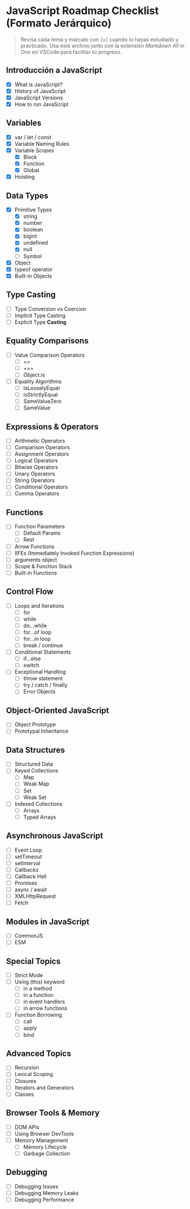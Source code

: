 # JavaScript Roadmap Checklist (Formato Jerárquico)

> Revisa cada tema y márcalo con `[x]` cuando lo hayas estudiado y practicado. Usa este archivo junto con la extensión *Markdown All in One* en VSCode para facilitar tu progreso.

## Introducción a JavaScript
- [x] What is JavaScript?
- [x] History of JavaScript
- [x] JavaScript Versions
- [x] How to run JavaScript

## Variables
- [x] var / let / const
- [x] Variable Naming Rules
- [x] Variable Scopes
  - [x] Block
  - [x] Function
  - [x] Global
- [x] Hoisting

## Data Types
- [x] Primitive Types
  - [x] string
  - [x] number
  - [x] boolean
  - [x] bigint
  - [x] undefined
  - [x] null
  - [ ] Symbol
- [x] Object
- [x] typeof operator
- [x] Built-in Objects

## Type Casting
- [ ] Type Conversion vs Coercion
- [ ] Implicit Type Casting
- [ ] Explicit Type **Casting**

## Equality Comparisons
- [ ] Value Comparison Operators
  - [ ] ==
  - [ ] ===
  - [ ] Object.is
- [ ] Equality Algorithms
  - [ ] isLooselyEqual
  - [ ] isStrictlyEqual
  - [ ] SameValueZero
  - [ ] SameValue

## Expressions & Operators
- [ ] Arithmetic Operators
- [ ] Comparison Operators
- [ ] Assignment Operators
- [ ] Logical Operators
- [ ] Bitwise Operators
- [ ] Unary Operators
- [ ] String Operators
- [ ] Conditional Operators
- [ ] Comma Operators

## Functions
- [ ] Function Parameters
  - [ ] Default Params
  - [ ] Rest
- [ ] Arrow Functions
- [ ] IIFEs (Immediately Invoked Function Expressions)
- [ ] arguments object
- [ ] Scope & Function Stack
- [ ] Built-in Functions

## Control Flow
- [ ] Loops and Iterations
  - [ ] for
  - [ ] while
  - [ ] do...while
  - [ ] for...of loop
  - [ ] for...in loop
  - [ ] break / continue
- [ ] Conditional Statements
  - [ ] if...else
  - [ ] switch
- [ ] Exceptional Handling
  - [ ] throw statement
  - [ ] try / catch / finally
  - [ ] Error Objects

## Object-Oriented JavaScript
- [ ] Object Prototype
- [ ] Prototypal Inheritance

## Data Structures
- [ ] Structured Data
- [ ] Keyed Collections
  - [ ] Map
  - [ ] Weak Map
  - [ ] Set
  - [ ] Weak Set
- [ ] Indexed Collections
  - [ ] Arrays
  - [ ] Typed Arrays

## Asynchronous JavaScript
- [ ] Event Loop
- [ ] setTimeout
- [ ] setInterval
- [ ] Callbacks
- [ ] Callback Hell
- [ ] Promises
- [ ] async / await
- [ ] XMLHttpRequest
- [ ] Fetch

## Modules in JavaScript
- [ ] CommonJS
- [ ] ESM

## Special Topics
- [ ] Strict Mode
- [ ] Using (this) keyword
  - [ ] in a method
  - [ ] in a function
  - [ ] in event handlers
  - [ ] in arrow functions
- [ ] Function Borrowing
  - [ ] call
  - [ ] apply
  - [ ] bind

## Advanced Topics
- [ ] Recursion
- [ ] Lexical Scoping
- [ ] Closures
- [ ] Iterators and Generators
- [ ] Classes

## Browser Tools & Memory
- [ ] DOM APIs
- [ ] Using Browser DevTools
- [ ] Memory Management
  - [ ] Memory Lifecycle
  - [ ] Garbage Collection

## Debugging
- [ ] Debugging Issues
- [ ] Debugging Memory Leaks
- [ ] Debugging Performance

